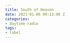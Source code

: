 ```yaml
---
title: South of Heaven
date: 2021-01-06 09:13:00 Z
categories:
- daytime-radio
tags:
- label
---
```


